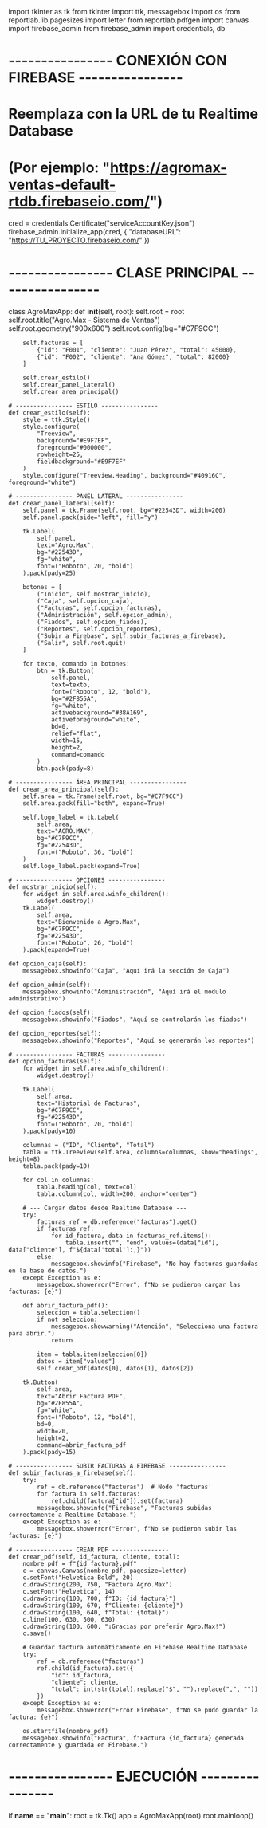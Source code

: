 import tkinter as tk
from tkinter import ttk, messagebox
import os
from reportlab.lib.pagesizes import letter
from reportlab.pdfgen import canvas
import firebase_admin
from firebase_admin import credentials, db

# ---------------- CONEXIÓN CON FIREBASE ----------------
# Reemplaza con la URL de tu Realtime Database
# (Por ejemplo: "https://agromax-ventas-default-rtdb.firebaseio.com/")
cred = credentials.Certificate("serviceAccountKey.json")
firebase_admin.initialize_app(cred, {
    "databaseURL": "https://TU_PROYECTO.firebaseio.com/"
})

# ---------------- CLASE PRINCIPAL ----------------
class AgroMaxApp:
    def __init__(self, root):
        self.root = root
        self.root.title("Agro.Max - Sistema de Ventas")
        self.root.geometry("900x600")
        self.root.config(bg="#C7F9CC")

        self.facturas = [
            {"id": "F001", "cliente": "Juan Pérez", "total": 45000},
            {"id": "F002", "cliente": "Ana Gómez", "total": 82000}
        ]

        self.crear_estilo()
        self.crear_panel_lateral()
        self.crear_area_principal()

    # ---------------- ESTILO ----------------
    def crear_estilo(self):
        style = ttk.Style()
        style.configure(
            "Treeview",
            background="#E9F7EF",
            foreground="#000000",
            rowheight=25,
            fieldbackground="#E9F7EF"
        )
        style.configure("Treeview.Heading", background="#40916C", foreground="white")

    # ---------------- PANEL LATERAL ----------------
    def crear_panel_lateral(self):
        self.panel = tk.Frame(self.root, bg="#22543D", width=200)
        self.panel.pack(side="left", fill="y")

        tk.Label(
            self.panel,
            text="Agro.Max",
            bg="#22543D",
            fg="white",
            font=("Roboto", 20, "bold")
        ).pack(pady=25)

        botones = [
            ("Inicio", self.mostrar_inicio),
            ("Caja", self.opcion_caja),
            ("Facturas", self.opcion_facturas),
            ("Administración", self.opcion_admin),
            ("Fiados", self.opcion_fiados),
            ("Reportes", self.opcion_reportes),
            ("Subir a Firebase", self.subir_facturas_a_firebase),
            ("Salir", self.root.quit)
        ]

        for texto, comando in botones:
            btn = tk.Button(
                self.panel,
                text=texto,
                font=("Roboto", 12, "bold"),
                bg="#2F855A",
                fg="white",
                activebackground="#38A169",
                activeforeground="white",
                bd=0,
                relief="flat",
                width=15,
                height=2,
                command=comando
            )
            btn.pack(pady=8)

    # ---------------- ÁREA PRINCIPAL ----------------
    def crear_area_principal(self):
        self.area = tk.Frame(self.root, bg="#C7F9CC")
        self.area.pack(fill="both", expand=True)

        self.logo_label = tk.Label(
            self.area,
            text="AGRO.MAX",
            bg="#C7F9CC",
            fg="#22543D",
            font=("Roboto", 36, "bold")
        )
        self.logo_label.pack(expand=True)

    # ---------------- OPCIONES ----------------
    def mostrar_inicio(self):
        for widget in self.area.winfo_children():
            widget.destroy()
        tk.Label(
            self.area,
            text="Bienvenido a Agro.Max",
            bg="#C7F9CC",
            fg="#22543D",
            font=("Roboto", 26, "bold")
        ).pack(expand=True)

    def opcion_caja(self):
        messagebox.showinfo("Caja", "Aquí irá la sección de Caja")

    def opcion_admin(self):
        messagebox.showinfo("Administración", "Aquí irá el módulo administrativo")

    def opcion_fiados(self):
        messagebox.showinfo("Fiados", "Aquí se controlarán los fiados")

    def opcion_reportes(self):
        messagebox.showinfo("Reportes", "Aquí se generarán los reportes")

    # ---------------- FACTURAS ----------------
    def opcion_facturas(self):
        for widget in self.area.winfo_children():
            widget.destroy()

        tk.Label(
            self.area,
            text="Historial de Facturas",
            bg="#C7F9CC",
            fg="#22543D",
            font=("Roboto", 20, "bold")
        ).pack(pady=10)

        columnas = ("ID", "Cliente", "Total")
        tabla = ttk.Treeview(self.area, columns=columnas, show="headings", height=8)
        tabla.pack(pady=10)

        for col in columnas:
            tabla.heading(col, text=col)
            tabla.column(col, width=200, anchor="center")

        # --- Cargar datos desde Realtime Database ---
        try:
            facturas_ref = db.reference("facturas").get()
            if facturas_ref:
                for id_factura, data in facturas_ref.items():
                    tabla.insert("", "end", values=(data["id"], data["cliente"], f"${data['total']:,}"))
            else:
                messagebox.showinfo("Firebase", "No hay facturas guardadas en la base de datos.")
        except Exception as e:
            messagebox.showerror("Error", f"No se pudieron cargar las facturas: {e}")

        def abrir_factura_pdf():
            seleccion = tabla.selection()
            if not seleccion:
                messagebox.showwarning("Atención", "Selecciona una factura para abrir.")
                return

            item = tabla.item(seleccion[0])
            datos = item["values"]
            self.crear_pdf(datos[0], datos[1], datos[2])

        tk.Button(
            self.area,
            text="Abrir Factura PDF",
            bg="#2F855A",
            fg="white",
            font=("Roboto", 12, "bold"),
            bd=0,
            width=20,
            height=2,
            command=abrir_factura_pdf
        ).pack(pady=15)

    # ---------------- SUBIR FACTURAS A FIREBASE ----------------
    def subir_facturas_a_firebase(self):
        try:
            ref = db.reference("facturas")  # Nodo 'facturas'
            for factura in self.facturas:
                ref.child(factura["id"]).set(factura)
            messagebox.showinfo("Firebase", "Facturas subidas correctamente a Realtime Database.")
        except Exception as e:
            messagebox.showerror("Error", f"No se pudieron subir las facturas: {e}")

    # ---------------- CREAR PDF ----------------
    def crear_pdf(self, id_factura, cliente, total):
        nombre_pdf = f"{id_factura}.pdf"
        c = canvas.Canvas(nombre_pdf, pagesize=letter)
        c.setFont("Helvetica-Bold", 20)
        c.drawString(200, 750, "Factura Agro.Max")
        c.setFont("Helvetica", 14)
        c.drawString(100, 700, f"ID: {id_factura}")
        c.drawString(100, 670, f"Cliente: {cliente}")
        c.drawString(100, 640, f"Total: {total}")
        c.line(100, 630, 500, 630)
        c.drawString(100, 600, "¡Gracias por preferir Agro.Max!")
        c.save()

        # Guardar factura automáticamente en Firebase Realtime Database
        try:
            ref = db.reference("facturas")
            ref.child(id_factura).set({
                "id": id_factura,
                "cliente": cliente,
                "total": int(str(total).replace("$", "").replace(",", ""))
            })
        except Exception as e:
            messagebox.showerror("Error Firebase", f"No se pudo guardar la factura: {e}")

        os.startfile(nombre_pdf)
        messagebox.showinfo("Factura", f"Factura {id_factura} generada correctamente y guardada en Firebase.")

# ---------------- EJECUCIÓN ----------------
if __name__ == "__main__":
    root = tk.Tk()
    app = AgroMaxApp(root)
    root.mainloop()
